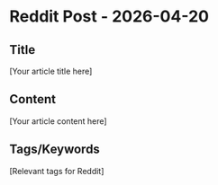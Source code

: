 # Reddit Post - 2026-04-20

## Title
[Your article title here]

## Content
[Your article content here]

## Tags/Keywords
[Relevant tags for Reddit]
